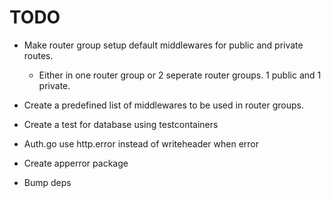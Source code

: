 # TODO

- Make router group setup default middlewares for public and private routes.
    - Either in one router group or 2 seperate router groups. 1 public and 1 private.

- Create a predefined list of middlewares to be used in router groups.

- Create a test for database using testcontainers

- Auth.go use http.error instead of writeheader when error

- Create apperror package

- Bump deps

